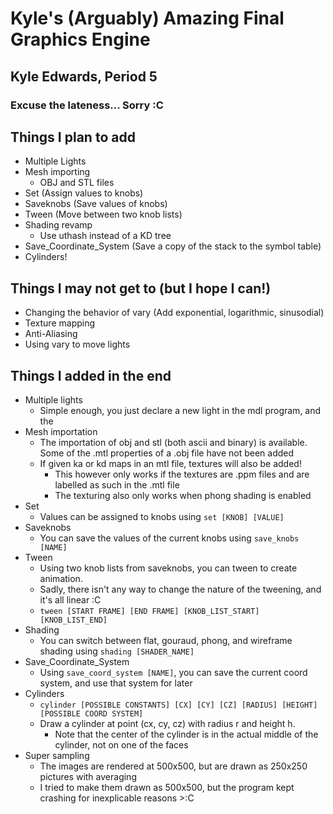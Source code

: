 # Kyle's (Arguably) Amazing Final Graphics Engine
## Kyle Edwards, Period 5

### Excuse the lateness... Sorry :C

## Things I plan to add

- Multiple Lights
- Mesh importing
  - OBJ and STL files
- Set (Assign values to knobs)
- Saveknobs (Save values of knobs)
- Tween (Move between two knob lists)
- Shading revamp
  - Use uthash instead of a KD tree
- Save_Coordinate_System (Save a copy of the stack to the symbol table)
- Cylinders!

## Things I may not get to (but I hope I can!)
- Changing the behavior of vary (Add exponential, logarithmic, sinusodial)
- Texture mapping
- Anti-Aliasing
- Using vary to move lights

## Things I added in the end
- Multiple lights
	- Simple enough, you just declare a new light in the mdl program, and the 
- Mesh importation
	- The importation of obj and stl (both ascii and binary) is available. Some of the .mtl properties of a .obj file have not been added
	- If given ka or kd maps in an mtl file, textures will also be added!
		- This however only works if the textures are .ppm files and are labelled as such in the .mtl file
		- The texturing also only works when phong shading is enabled
- Set
	- Values can be assigned to knobs using ```set [KNOB] [VALUE]```
- Saveknobs
	- You can save the values of the current knobs using ```save_knobs [NAME]```
- Tween
	- Using two knob lists from saveknobs, you can tween to create animation. 
	- Sadly, there isn't any way to change the nature of the tweening, and it's all linear :C
	- ```tween [START FRAME] [END FRAME] [KNOB_LIST_START] [KNOB_LIST_END]```
- Shading
	- You can switch between flat, gouraud, phong, and wireframe shading using ```shading [SHADER_NAME]```
- Save_Coordinate_System
	- Using ```save_coord_system [NAME]```, you can save the current coord system, and use that system for later
- Cylinders
	- ```cylinder [POSSIBLE CONSTANTS] [CX] [CY] [CZ] [RADIUS] [HEIGHT] [POSSIBLE COORD SYSTEM]```
	- Draw a cylinder at point (cx, cy, cz) with radius r and height h.
		- Note that the center of the cylinder is in the actual middle of the cylinder, not on one of the faces
- Super sampling
	- The images are rendered at 500x500, but are drawn as 250x250 pictures with averaging
	- I tried to make them drawn as 500x500, but the program kept crashing for inexplicable reasons >:C